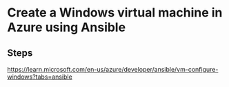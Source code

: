 # Create a Windows virtual machine in Azure using Ansible

## Steps


https://learn.microsoft.com/en-us/azure/developer/ansible/vm-configure-windows?tabs=ansible